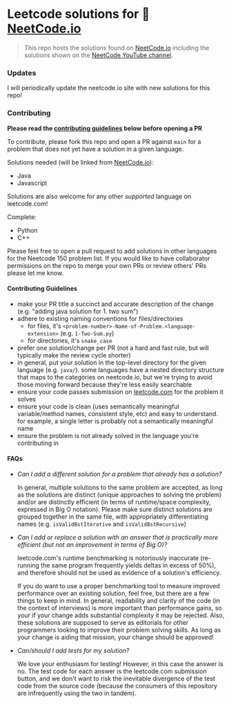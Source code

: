 # Leetcode solutions for 🚀 [NeetCode.io](https://neetcode.io)
> This repo hosts the solutions found on [NeetCode.io](https://neetcode.io) including the solutions shown on the [NeetCode YouTube channel](https://www.youtube.com/c/neetcode). 

### Updates

I will periodically update the neetcode.io site with new solutions for this repo!

### Contributing

**Please read the [contributing guidelines](#contributing-guidelines) below before opening a PR**

To contribute, please fork this repo and open a PR against `main` for a problem that does not yet have a solution in a given language.

Solutions needed (will be linked from [NeetCode.io](https://neetcode.io)):

* Java
* Javascript

Solutions are also welcome for any other *supported* language on leetcode.com!

Complete:
* Python
* C++

Please feel free to open a pull request to add solutions in other languages for the Neetcode 150 problem list. If you would like to have collaborator permissions on the repo to merge your own PRs or review others' PRs please let me know. 

#### Contributing Guidelines
- make your PR title a succinct and accurate description of the change (e.g. "adding java solution for 1. two sum")
- adhere to existing naming conventions for files/directories
  - for files, it's `<problem-number>-Name-of-Problem.<language-extension>` (e.g. `1-Two-Sum.py`)
  - for directories, it's `snake_case`
- prefer one solution/change per PR (not a hard and fast rule, but will typically make the review cycle shorter)
- in general, put your solution in the top-level directory for the given language (e.g. `java/`). some languages have a nested directory structure that maps to the categories on neetcode.io, but we're trying to avoid those moving forward because they're less easily searchable
- ensure your code passes submission on [leetcode.com](https://leetcode.com) for the problem it solves
- ensure your code is clean (uses semantically meaningful variable/method names, consistent style, etc) and easy to understand. for example, a single letter is probably not a semantically meaningful name
- ensure the problem is not already solved in the language you're contributing in

#### FAQs
- _Can I add a different solution for a problem that already has a solution?_

    In general, multiple solutions to the same problem are accepted, as long as the solutions are distinct (unique approaches to solving the problem) and/or 
are distinctly efficient (in terms of runtime/space complexity, expressed in Big O notation). Please make sure distinct solutions are grouped together in the same file, with appropriately differentiating names (e.g. `isValidBstIterative` and `isValidBstRecursive`)

- _Can I add or replace a solution with an answer that is practically more efficient (*but not an improvement in terms of Big O*)?_

  leetcode.com's runtime benchmarking is notoriously inaccurate (re-running the same program frequently yields deltas in excess of 50%), and therefore should not be used as evidence of a solution's efficiency.

  If you do want to use a proper benchmarking tool to measure improved performance over an existing solution, feel free, but there are a few things to keep in mind. In general, readability and clarity of the code (in the context of interviews) is more important than performance gains, so your if your change adds substantial complexity it may be rejected. Also, these solutions are supposed to serve as editorials for other programmers looking to improve their problem solving skills. As long as your change is aiding that mission, your change should be approved!

- _Can/should I add tests for my solution?_

  We love your enthusiasm for testing! However, in this case the answer is no. The test code for each answer is the leetcode.com submission button, and we don't want to risk the inevitable divergence of the test code from the source code (because the consumers of this repository are infrequently using the two in tandem). 
